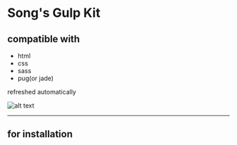 # Song's Gulp Kit
## compatible with
* html
* css
* sass
* pug(or jade)

refreshed automatically

![alt text](https://cloud.githubusercontent.com/assets/19645990/19924172/314a7272-a0c1-11e6-9d55-baecce68a23d.gif)

***

## for installation
